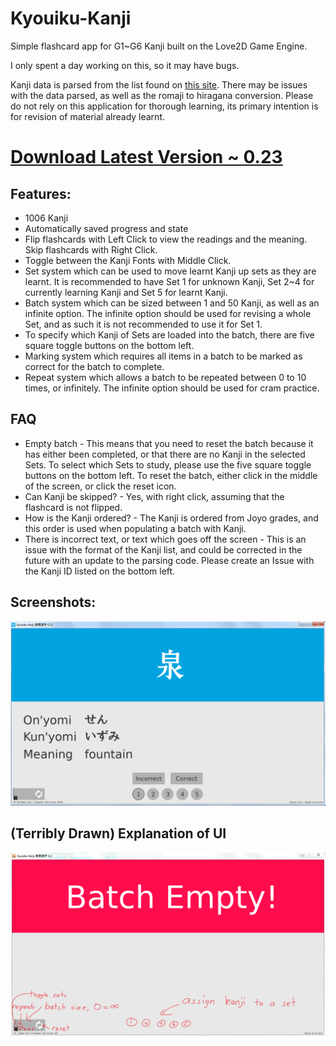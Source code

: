 # Kyouiku-Kanji

Simple flashcard app for G1~G6 Kanji built on the Love2D Game Engine.

I only spent a day working on this, so it may have bugs.

Kanji data is parsed from the list found on [this site](https://agreatdream.com/japanese-ministry-of-education-list-of-kanji-by-school-year-okm/). There may be issues with the data parsed, as well as the romaji to hiragana conversion. Please do not rely on this application for thorough learning, its primary intention is for revision of material already learnt.

# [Download Latest Version ~ 0.23](https://github.com/tsuneko/Kyouiku-Kanji/files/4423262/kanji_0.23.zip)

## Features:
- 1006 Kanji
- Automatically saved progress and state
- Flip flashcards with Left Click to view the readings and the meaning. Skip flashcards with Right Click.
- Toggle between the Kanji Fonts with Middle Click.
- Set system which can be used to move learnt Kanji up sets as they are learnt. It is recommended to have Set 1 for unknown Kanji, Set 2~4 for currently learning Kanji and Set 5 for learnt Kanji.
- Batch system which can be sized between 1 and 50 Kanji, as well as an infinite option. The infinite option should be used for revising a whole Set, and as such it is not recommended to use it for Set 1.
- To specify which Kanji of Sets are loaded into the batch, there are five square toggle buttons on the bottom left.
- Marking system which requires all items in a batch to be marked as correct for the batch to complete.
- Repeat system which allows a batch to be repeated between 0 to 10 times, or infinitely. The infinite option should be used for cram practice.

## FAQ
- Empty batch - This means that you need to reset the batch because it has either been completed, or that there are no Kanji in the selected Sets. To select which Sets to study, please use the five square toggle buttons on the bottom left. To reset the batch, either click in the middle of the screen, or click the reset icon.
- Can Kanji be skipped? - Yes, with right click, assuming that the flashcard is not flipped.
- How is the Kanji ordered? - The Kanji is ordered from Joyo grades, and this order is used when populating a batch with Kanji.
- There is incorrect text, or text which goes off the screen - This is an issue with the format of the Kanji list, and could be corrected in the future with an update to the parsing code. Please create an Issue with the Kanji ID listed on the bottom left.

## Screenshots:

![Flipped Flashcard](ss.png)

## (Terribly Drawn) Explanation of UI

![Help Image](HELP.PNG)

